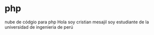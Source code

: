 # php
nube de códgio para php
Hola soy cristian mesajil soy estudiante de la universidad de ingenieria de perú 
